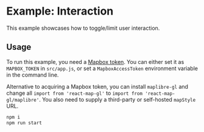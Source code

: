 # Example: Interaction

This example showcases how to toggle/limit user interaction.

## Usage

To run this example, you need a [Mapbox token](http://visgl.github.io/react-map-gl/docs/get-started/mapbox-tokens). You can either set it as `MAPBOX_TOKEN` in `src/app.js`, or set a `MapboxAccessToken` environment variable in the command line.

Alternative to acquiring a Mapbox token, you can install `maplibre-gl` and change all `import from 'react-map-gl'` to `import from 'react-map-gl/maplibre'`. You also need to supply a third-party or self-hosted `mapStyle` URL.

```bash
npm i
npm run start
```
